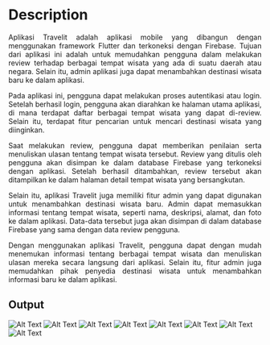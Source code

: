 # Description
<div align="justify">
Aplikasi Travelit adalah aplikasi mobile yang dibangun dengan menggunakan framework Flutter dan terkoneksi dengan Firebase. Tujuan dari aplikasi ini adalah untuk memudahkan pengguna dalam melakukan review terhadap berbagai tempat wisata yang ada di suatu daerah atau negara. Selain itu, admin aplikasi juga dapat menambahkan destinasi wisata baru ke dalam aplikasi.
  
Pada aplikasi ini, pengguna dapat melakukan proses autentikasi atau login. Setelah berhasil login, pengguna akan diarahkan ke halaman utama aplikasi, di mana terdapat daftar berbagai tempat wisata yang dapat di-review. Selain itu, terdapat fitur pencarian untuk mencari destinasi wisata yang diinginkan.

Saat melakukan review, pengguna dapat memberikan penilaian serta menuliskan ulasan tentang tempat wisata tersebut. Review yang ditulis oleh pengguna akan disimpan ke dalam database Firebase yang terkoneksi dengan aplikasi. Setelah berhasil ditambahkan, review tersebut akan ditampilkan ke dalam halaman detail tempat wisata yang bersangkutan.

Selain itu, aplikasi Travelit juga memiliki fitur admin yang dapat digunakan untuk menambahkan destinasi wisata baru. Admin dapat memasukkan informasi tentang tempat wisata, seperti nama, deskripsi, alamat, dan foto ke dalam aplikasi. Data-data tersebut juga akan disimpan di dalam database Firebase yang sama dengan data review pengguna.

Dengan menggunakan aplikasi Travelit, pengguna dapat dengan mudah menemukan informasi tentang berbagai tempat wisata dan menuliskan ulasan mereka secara langsung dari aplikasi. Selain itu, fitur admin juga memudahkan pihak penyedia destinasi wisata untuk menambahkan informasi baru ke dalam aplikasi.
</div>

## Output
![Alt Text](https://github.com/Ionic12/flutter-app-travelit/blob/main/landing.jpg)
![Alt Text](https://github.com/Ionic12/flutter-app-travelit/blob/main/onboarding-1.jpg)
![Alt Text](https://github.com/Ionic12/flutter-app-travelit/blob/main/onboarding-2.jpg)
![Alt Text](https://github.com/Ionic12/flutter-app-travelit/blob/main/login.jpg)
![Alt Text](https://github.com/Ionic12/flutter-app-travelit/blob/main/home.jpg)
![Alt Text](https://github.com/Ionic12/flutter-app-travelit/blob/main/destination.jpg)
![Alt Text](https://github.com/Ionic12/flutter-app-travelit/blob/main/review.jpg)
![Alt Text](https://github.com/Ionic12/flutter-app-travelit/blob/main/review-form.jpg)

